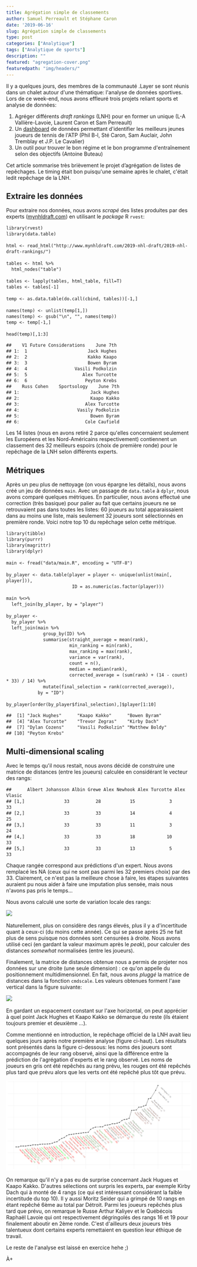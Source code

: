 ```yaml
---
title: Agrégation simple de classements
author: Samuel Perreault et Stéphane Caron
date: '2019-06-16'
slug: Agrégation simple de classements
type: post
categories: ["Analytique"]
tags: ["Analytique de sports"]
description: ""
featured: "agregation-cover.png"
featuredpath: "img/headers/"
---
```


Il y a quelques jours, des membres de la communauté .Layer se sont réunis dans un chalet autour d'une thématique: l'analyse de données sportives. Lors de ce week-end, nous avons effleuré trois projets reliant sports et analyse de données:

1. Agréger différents *draft rankings* (LNH) pour en former un unique (L-A Vallière-Lavoie, Laurent Caron et Sam Perreault)
2. Un [dashboard](https://stecaron.shinyapps.io/shiny-app/) de données permettant d'identifier les meilleurs jeunes joueurs de tennis de l'ATP (Phil B-l, Sté Caron, Sam Auclair, John Tremblay et J.P. Le Cavalier)
3. Un outil pour trouver le bon régime et le bon programme d'entraînement selon des objectifs (Antoine Buteau)

Cet article sommarise très brièvement le projet d’agrégation de listes de repêchages. Le timing était bon puisqu'une semaine après le chalet, c'était ledit repêchage de la LNH.

## Extraire les données

Pour extraire nos données, nous avons *scrapé* des listes produites par des experts ([mynhldraft.com](http://www.mynhldraft.com/2019-nhl-draft/2019-nhl-draft-rankings/)) en utilisant le *package* R `rvest`:

```
library(rvest)
library(data.table)

html <- read_html("http://www.mynhldraft.com/2019-nhl-draft/2019-nhl-draft-rankings/")

tables <- html %>%
  html_nodes("table")

tables <- lapply(tables, html_table, fill=T)
tables <- tables[-1]

temp <- as.data.table(do.call(cbind, tables))[-1,]

names(temp) <- unlist(temp[1,])
names(temp) <- gsub("\n", "", names(temp))
temp <- temp[-1,]

head(temp)[,1:3]
```


```
##    V1 Future Considerations    June 7th
## 1:  1                       Jack Hughes
## 2:  2                       Kakko Kaapo
## 3:  3                       Bowen Byram
## 4:  4                  Vasili Podkolzin
## 5:  5                     Alex Turcotte
## 6:  6                      Peyton Krebs
##    Russ Cohen    Sportsology    June 7th
## 1:                           Jack Hughes
## 2:                           Kaapo Kakko
## 3:                         Alex Turcotte
## 4:                      Vasily Podkolzin
## 5:                           Bowen Byram
## 6:                         Cole Caufield
```

Les 14 listes (nous en avons retiré 2 parce qu'elles concernaient seulement les Européens et les Nord-Américains respectivement) contiennent un classement des 32 meilleurs espoirs (choix de première ronde) pour le repêchage de la LNH selon différents experts.

## Métriques

Après un peu plus de nettoyage (on vous épargne les détails), nous avons créé un jeu de données `main`.
Avec un passage de `data.table` à `dplyr`, nous avons comparé quelques métriques.
En particulier, nous avons effectué une correction (très basique) pour palier au fait que certains joueurs ne se retrouvaient pas dans toutes les listes: 60 joueurs au total apparaissaient dans au moins une liste, mais seulement 32 joueurs sont sélectionnés en première ronde.
Voici notre top 10 du repêchage selon cette métrique.

```
library(tibble)
library(purrr)
library(magrittr)
library(dplyr)

main <- fread("data/main.R", encoding = "UTF-8")

by_player <- data.table(player = player <- unique(unlist(main[, player])),
                         ID = as.numeric(as.factor(player)))

main %<>%
  left_join(by_player, by = "player")

by_player <-
  by_player %>%
  left_join(main %>%
              group_by(ID) %>%
              summarise(straight_average = mean(rank),
                        min_ranking = min(rank),
                        max_ranking = max(rank),
                        variance = var(rank),
                        count = n(),
                        median = median(rank),
                        corrected_average = (sum(rank) + (14 - count) * 33) / 14) %>%
              mutate(final_selection = rank(corrected_average)),
            by = "ID")

by_player[order(by_player$final_selection),]$player[1:10]
```


```
##  [1] "Jack Hughes"      "Kaapo Kakko"      "Bowen Byram"     
##  [4] "Alex Turcotte"    "Trevor Zegras"    "Kirby Dach"      
##  [7] "Dylan Cozens"     "Vasili Podkolzin" "Matthew Boldy"   
## [10] "Peyton Krebs"
```

## Multi-dimensional scaling

Avec le temps qu'il nous restait, nous avons décidé de construire une matrice de distances (entre les joueurs) calculée en considérant le vecteur des rangs:


```
##      Albert Johansson Albin Grewe Alex Newhook Alex Turcotte Alex Vlasic
## [1,]               33          28           15             3          33
## [2,]               33          33           14             4          25
## [3,]               33          33           11             3          24
## [4,]               33          33           18            10          33
## [5,]               33          33           13             5          33
```

Chaque rangée correspond aux prédictions d'un expert. Nous avons remplacé les NA (ceux qui ne sont pas parmi les 32 premiers choix) par des 33. Clairement, ce n'est pas la meilleure chose à faire, les étapes suivantes auraient pu nous aider à faire une imputation plus sensée, mais nous n'avons pas pris le temps...

Nous avons calculé une sorte de variation locale des rangs:

![](canard.png)

Naturellement, plus on considère des rangs élevés, plus il y a d'incertitude quant à ceux-ci (du moins cette année). Ce qui se passe après 25 ne fait plus de sens puisque nos données sont censurées à droite.
Nous avons utilisé ceci (en gardant la valeur maximum après le *peak*), pour calculer des distances *somewhat* normalisées (entre les joueurs).

Finalement, la matrice de distances obtenue nous a permis de projeter nos données sur une droite (une seule dimension) : ce qu'on appelle du positionnement multidimensionnel. En fait, nous avons *pluggé* la matrice de distances dans la fonction `cmdscale`. Les valeurs obtenues forment l'axe vertical dans la figure suivante:

![](draft-normalized.png)

En gardant un espacement constant sur l'axe horizontal, on peut apprécier à quel point Jack Hughes et Kaapo Kakko se démarque du reste (ils étaient toujours premier et deuxième ...).

Comme mentionné en introduction, le repêchage officiel de la LNH avait lieu quelques jours après notre première analyse (figure ci-haut).
Les résultats sont présentés dans la figure ci-dessous: les noms des joueurs sont accompagnés de leur rang observé, ainsi que la différence entre la prédiction de l'agrégation d'experts et le rang observé. 
Les noms de joueurs en gris ont été repêchés au rang prévu, les rouges ont été repêchés plus tard que prévu alors que les verts ont été repêché plus tôt que prévu.

![](p-a-d.png)

On remarque qu'il n'y a pas eu de surprise concernant Jack Hugues et Kaapo Kakko.
D'autres sélections ont surpris les experts, par exemple Kirby Dach qui à monté de 4 rangs (ce qui est intéressant considérant la faible incertitude du top 10).
Il y aussi Moritz Seider qui a grimpé de 10 rangs en étant repêché 6ème au total par Détroit.
Parmi les joueurs repêchés plus tard que prévu, on remarque le Russe Arthur Kaliyev et le Québécois Raphaël Lavoie qui ont respectivement dégringolés des rangs 16 et 19 pour finalement aboutir en 2ème ronde.
C'est d'ailleurs deux joueurs très talentueux dont certains experts remettaient en question leur éthique de travail.

Le reste de l'analyse est laissé en exercice hehe ;)

À+
